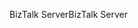 <span data-ttu-id="3e1ea-101">BizTalk Server</span><span class="sxs-lookup"><span data-stu-id="3e1ea-101">BizTalk Server</span></span>